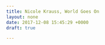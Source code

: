 ```yaml
---
title: Nicole Krauss, World Goes On
layout: none
date: 2017-12-08 15:45:29 +0000
draft: true

---
```

